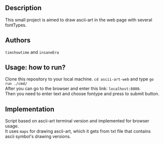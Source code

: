 ## Description

This small project is aimed to draw ascii-art in the web page with several fontTypes.

## Authors
`timshowtime` and `insaneEra` 

## Usage: how to run?
Clone this repository to your local machine. `cd ascii-art-web` and type `go run ./cmd/`  
After you can go to the browser and enter this link: `localhost:8080`.  
Then you need to enter text and choose fontype and press to submit button.

## Implementation

Script based on ascii-art terminal version and implemented for browser usage.  
It uses `maps` for drawing ascii-art, which it gets from txt file that contains ascii symbol's drawing versions.
